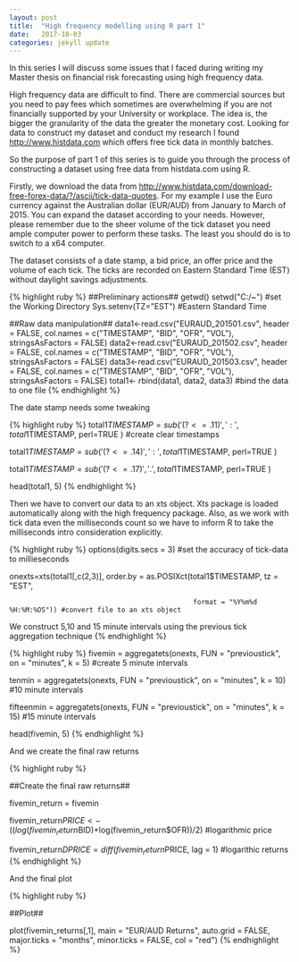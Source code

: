 ```yaml
---
layout: post
title:  "High frequency modelling using R part 1"
date:   2017-10-03
categories: jekyll update
---
```


In this series I will discuss some issues that I faced during writing my Master thesis on financial risk forecasting using high frequency data.

High frequency data are difficult to find. There are commercial sources but you need to pay fees which sometimes are overwhelming if you are not financially supported by your University or workplace. The idea is, the bigger the granularity of the data the greater the monetary cost. Looking for data to construct my dataset and conduct my research I found <a href="http://www.histdata.com/">http://www.histdata.com</a> which offers free tick data in monthly batches.

So the purpose of part 1 of this series is to guide you through the process of constructing a dataset using free data from histdata.com using R.

Firstly, we download the data from http://www.histdata.com/download-free-forex-data/?/ascii/tick-data-quotes. For my example I use the Euro currency against the Australian dollar (EUR/AUD) from January to March of 2015. You can expand the dataset according to your needs. However, please remember due to the sheer volume of the tick dataset you need ample computer power to perform these tasks. The least you should do is to switch to a x64 computer.

The dataset consists of a date stamp, a bid price, an offer price and the volume of each tick. The ticks are recorded on Eastern Standard Time (EST) without daylight savings adjustments.

{% highlight ruby %}
##Preliminary actions##
getwd()
setwd("C:/~") #set the Working Directory
Sys.setenv(TZ="EST") #Eastern Standard Time

##Raw data manipulation##
data1<-read.csv("EURAUD_201501.csv", header = FALSE, col.names = c("TIMESTAMP", "BID", "OFR", "VOL"), stringsAsFactors = FALSE)
data2<-read.csv("EURAUD_201502.csv", header = FALSE, col.names = c("TIMESTAMP", "BID", "OFR", "VOL"), stringsAsFactors = FALSE)
data3<-read.csv("EURAUD_201503.csv", header = FALSE, col.names = c("TIMESTAMP", "BID", "OFR", "VOL"), stringsAsFactors = FALSE)
total1<- rbind(data1, data2, data3) #bind the data to one file
{% endhighlight %}

The date stamp needs some tweaking

{% highlight ruby %}
total1$TIMESTAMP = sub( '(?<=.{11})', ':', total1$TIMESTAMP, perl=TRUE ) #create clear timestamps

total1$TIMESTAMP = sub( '(?<=.{14})', ':', total1$TIMESTAMP, perl=TRUE )

total1$TIMESTAMP = sub( '(?<=.{17})', '.', total1$TIMESTAMP, perl=TRUE )

head(total1, 5)
{% endhighlight %}

Then we have to convert our data to an xts object. Xts package is loaded automatically along with the high frequency package. Also, as we work with tick data even the milliseconds count so we have to inform R to take the milliseconds intro consideration explicitly.

{% highlight ruby %}
options(digits.secs = 3) #set the accuracy of tick-data to millieseconds

onexts=xts(total1[,c(2,3)], order.by = as.POSIXct(total1$TIMESTAMP, tz = "EST",

                                                  format = "%Y%m%d %H:%M:%OS")) #convert file to an xts object


We construct 5,10 and 15 minute intervals using the previous tick aggregation technique
{% endhighlight %}


{% highlight ruby %}
fivemin = aggregatets(onexts, FUN = "previoustick", on = "minutes", k = 5) #create 5 minute intervals

tenmin = aggregatets(onexts, FUN = "previoustick", on = "minutes", k = 10) #10 minute intervals

fifteenmin = aggregatets(onexts, FUN = "previoustick", on = "minutes", k = 15) #15 minute intervals

head(fivemin, 5)
{% endhighlight %}


And we create the final raw returns

{% highlight ruby %}

##Create the final raw returns##

fivemin_return = fivemin

fivemin_return$PRICE<-((log(fivemin_return$BID)+log(fivemin_return$OFR))/2) #logarithmic price

fivemin_return$DPRICE = diff(fivemin_return$PRICE, lag = 1) #logarithic returns
{% endhighlight %}


And the final plot

{% highlight ruby %}

##Plot##

plot(fivemin_returns[,1], main = "EUR/AUD Returns", auto.grid = FALSE, major.ticks = "months", minor.ticks = FALSE, col = "red")
{% endhighlight %}






